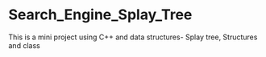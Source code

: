 # Search_Engine_Splay_Tree
This is a mini project using C++ and data structures- Splay tree, Structures and class
